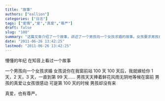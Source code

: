 ```yaml
---
title: "故事"
authors: ["eallion"]
categories: ["日志"]
tags: ["爱情","爱","真爱","尊严"]
draft: false
slug: "100"
summary: "这篇文章介绍了一个故事，讲述了一个男孩向一个女孩求婚的故事。女孩要求男孩在她窗前站100天，100天后她就会嫁给他。男孩每天都捧着鲜花在窗前等待。女孩被男孩真挚的爱所感动。然而，当第100天来临时，男孩却没有出现，让女孩感到失望和没有尊严。"
date: "2011-06-26 13:42:25"
lastmod: "2011-06-26 13:42:25"
---
```


懵懂的年纪
在知音上看过一个故事

一个男孩向一个女孩求婚
女孩说你在我窗前站 100 天
100 天后，我就嫁给你
1 天，2 天，3 天，一直到第 99 天……
男孩天天捧着鲜花风雨无阴地等候在窗前
男孩的真爱让女孩很感动
可是第 100 天的时候
男孩却没有来

真爱，也有尊严。
